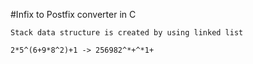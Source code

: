 #Infix to Postfix converter in C
```explanation
Stack data structure is created by using linked list
```
```example
2*5^(6+9*8^2)+1 -> 256982^*+^*1+
```

